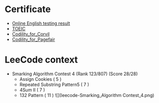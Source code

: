 # Certificate

- [Online English testing result](線上英文檢測.pdf)
- [TOEIC](toeic.jpg)
- [Codility_for_Corvil](Codility_for_Corvil.pdf)
- [Codility_for_Pagefair](Codility_for_Pagefair.pdf)

# LeeCode context
- Smarking Algorithm Contest 4 (Rank 123/807) (Score 28/28)
    - Assign Cookies ( 5 )
    - Repeated Substring Pattern5 ( 7 )
    - 4Sum II ( 7 )
    - 132 Pattern ( 11 )
![](leecode-Smarking_Algorithm Contest_4.png)
